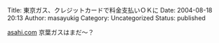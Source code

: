 Title: 東京ガス、クレジットカードで料金支払いＯＫに
Date: 2004-08-18 20:13
Author: masayukig
Category: Uncategorized
Status: published

[asahi.com](http://www.asahi.com/business/update/0818/093.html?2004)
京葉ガスはまだ〜？
